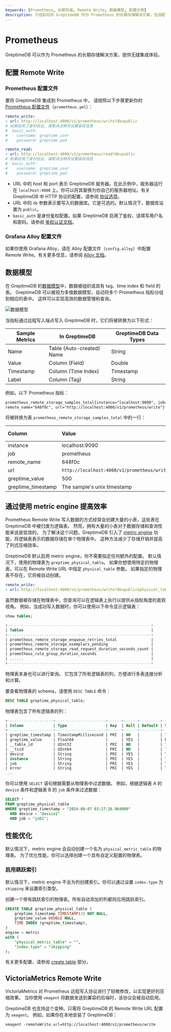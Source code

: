 ```yaml
---
keywords: [Prometheus, 长期存储, Remote Write, 数据模型, 配置示例]
description: 介绍如何将 GreptimeDB 作为 Prometheus 的长期存储解决方案，包括配置 Remote Write 和数据模型的映射规则。
---
```


# Prometheus

GreptimeDB 可以作为 Prometheus 的长期存储解决方案，提供无缝集成体验。

## 配置 Remote Write

### Prometheus 配置文件

要将 GreptimeDB 集成到 Prometheus 中，
请按照以下步骤更新你的 [Prometheus 配置文件](https://prometheus.io/docs/prometheus/latest/configuration/configuration/#configuration-file)（`prometheus.yml`）：

```yaml
remote_write:
- url: http://localhost:4000/v1/prometheus/write?db=public
# 如果启用了身份验证，请取消注释并设置鉴权信息
#  basic_auth:
#    username: greptime_user
#    password: greptime_pwd

remote_read:
- url: http://localhost:4000/v1/prometheus/read?db=public
# 如果启用了身份验证，请取消注释并设置鉴权信息
#  basic_auth:
#    username: greptime_user
#    password: greptime_pwd
```

- URL 中的 host 和 port 表示 GreptimeDB 服务器。在此示例中，服务器运行在 `localhost:4000` 上。你可以将其替换为你自己的服务器地址。有关 GreptimeDB 中 HTTP 协议的配置，请参阅 [协议选项](/user-guide/deployments/configuration.md#protocol-options)。
- URL 中的 `db` 参数表示要写入的数据库。它是可选的。默认情况下，数据库设置为 `public`。
- `basic_auth` 是身份鉴权配置。如果 GreptimeDB 启用了鉴权，请填写用户名和密码。请参阅 [鉴权认证文档](/user-guide/deployments/authentication/overview.md)。

### Grafana Alloy 配置文件

如果你使用 Grafana Alloy，请在 Alloy 配置文件（`config.alloy`）中配置 Remote Write。有关更多信息，请参阅 [Alloy 文档](alloy.md#prometheus-remote-write)。

## 数据模型

在 GreptimeDB 的[数据模型](/user-guide/concepts/data-model.md)中，数据被组织成具有 tag、time index 和 field 的表。
GreptimeDB 可以被视为多值数据模型，自动将多个 Prometheus 指标分组到相应的表中。
这样可以实现高效的数据管理和查询。

![数据模型](/PromQL-multi-value-data-model.png)

当指标通过远程写入端点写入 GreptimeDB 时，它们将被转换为以下形式：

| Sample Metrics | In GreptimeDB             | GreptimeDB Data Types |
|----------------|---------------------------|-----------------------|
| Name           | Table (Auto-created) Name | String                |
| Value          | Column (Field)            | Double                |
| Timestamp      | Column (Time Index)       | Timestamp             |
| Label          | Column (Tag)              | String                |

例如，以下 Prometheus 指标：

```txt
prometheus_remote_storage_samples_total{instance="localhost:9090", job="prometheus",
remote_name="648f0c", url="http://localhost:4000/v1/prometheus/write"} 500
```

将被转换为表 `prometheus_remote_storage_samples_total` 中的一行：

| Column             | Value                                       | Column  Data  Type |
| :----------------- | :------------------------------------------ | :----------------- |
| instance           | localhost:9090                              | String             |
| job                | prometheus                                  | String             |
| remote_name        | 648f0c                                      | String             |
| url                | `http://localhost:4000/v1/prometheus/write` | String             |
| greptime_value     | 500                                         | Double             |
| greptime_timestamp | The sample's unix timestamp                 | Timestamp          |


## 通过使用 metric engine 提高效率

Prometheus Remote Write 写入数据的方式经常会创建大量的小表，这些表在 GreptimeDB 中被归类为逻辑表。
然而，拥有大量的小表对于数据存储和查询性能来说是低效的。
为了解决这个问题，GreptimeDB 引入了 [metric engine](/contributor-guide/datanode/metric-engine.md) 功能，将逻辑表表示的数据存储在单个物理表中。
这种方法减少了存储开销并提高了列式压缩效率。

GreptimeDB 默认启用 metric engine，你不需要指定任何额外的配置。
默认情况下，使用的物理表为 `greptime_physical_table`。
如果你想使用特定的物理表，可以在 Remote Write URL 中指定 `physical_table` 参数。
如果指定的物理表不存在，它将被自动创建。

```yaml
remote_write:
- url: http://localhost:4000/v1/prometheus/write?db=public&physical_table=greptime_physical_table
```

虽然数据被存储在物理表中，但查询可以在逻辑表上执行以提供从指标角度的直观视角。
例如，当成功写入数据时，你可以使用以下命令显示逻辑表：

```sql
show tables;
```

```sql
+---------------------------------------------------------------+
| Tables                                                        |
+---------------------------------------------------------------+
| prometheus_remote_storage_enqueue_retries_total               |
| prometheus_remote_storage_exemplars_pending                   |
| prometheus_remote_storage_read_request_duration_seconds_count |
| prometheus_rule_group_duration_seconds                        |
| ......                                                        |
+---------------------------------------------------------------+
```

物理表本身也可以进行查询。
它包含了所有逻辑表的列，方便进行多表连接分析和计算。

要查看物理表的 schema，请使用 `DESC TABLE` 命令：

```sql
DESC TABLE greptime_physical_table;
```

物理表包含了所有逻辑表的列：

```sql
+--------------------+----------------------+------+------+---------+---------------+
| Column             | Type                 | Key  | Null | Default | Semantic Type |
+--------------------+----------------------+------+------+---------+---------------+
| greptime_timestamp | TimestampMillisecond | PRI  | NO   |         | TIMESTAMP     |
| greptime_value     | Float64              |      | YES  |         | FIELD         |
| __table_id         | UInt32               | PRI  | NO   |         | TAG           |
| __tsid             | UInt64               | PRI  | NO   |         | TAG           |
| device             | String               | PRI  | YES  |         | TAG           |
| instance           | String               | PRI  | YES  |         | TAG           |
| job                | String               | PRI  | YES  |         | TAG           |
| error              | String               | PRI  | YES  |         | TAG           |
...
```

你可以使用 `SELECT` 语句根据需要从物理表中过滤数据。
例如，根据逻辑表 A 的 `device` 条件和逻辑表 B 的 `job` 条件来过滤数据：

```sql
SELECT *
FROM greptime_physical_table
WHERE greptime_timestamp > "2024-08-07 03:27:26.964000"
  AND device = "device1"
  AND job = "job1";
```

## 性能优化

默认情况下，metric engine 会自动创建一个名为 `physical_metric_table` 的物理表。
为了优化性能，你可以选择创建一个具有自定义配置的物理表。

### 启用跳跃索引

默认情况下，metric engine 不会为列创建索引。你可以通过设置 `index.type` 为 `skipping` 来设置索引类型。

创建一个带有跳跃索引的物理表。所有自动添加的列都将应用跳跃索引。

```sql
CREATE TABLE greptime_physical_table (
    greptime_timestamp TIMESTAMP(3) NOT NULL,
    greptime_value DOUBLE NULL,
    TIME INDEX (greptime_timestamp),
) 
engine = metric
with (
    "physical_metric_table" = "",
    "index.type" = "skipping"
);
```
有关更多配置，请参阅 [create table](/reference/sql/create.md#create-table) 部分。


## VictoriaMetrics Remote Write

VictoriaMetrics 对 Prometheus 远程写入协议进行了轻微修改，以实现更好的压缩效果。
当你使用 `vmagent` 将数据发送到兼容的后端时，该协议会被自动启用。

GreptimeDB 也支持这个变种。只需将 GreptimeDB 的 Remote Write URL 配置为 `vmagent`。
例如，如果你在本地安装了 GreptimeDB：

```shell
vmagent -remoteWrite.url=http://localhost:4000/v1/prometheus/write
```

